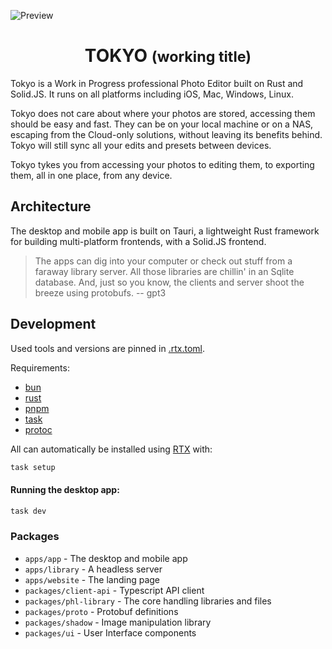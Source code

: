 ![Preview](./docs/Inspect_View.png)

<p align="center">
	<h1 align="center"><b>TOKYO</b> <small>(working title)</small></h1>
</p>

Tokyo is a Work in Progress professional Photo Editor built on Rust and Solid.JS. It runs on all platforms including iOS, Mac, Windows, Linux.

Tokyo does not care about where your photos are stored, accessing them should be easy and fast. They can be on your local machine or on a NAS, escaping from the Cloud-only solutions, without leaving its benefits behind. Tokyo will still sync all your edits and presets between devices.

Tokyo tykes you from accessing your photos to editing them, to exporting them, all in one place, from any device.

## Architecture

The desktop and mobile app is built on Tauri, a lightweight Rust framework for building multi-platform frontends, with a Solid.JS frontend.

> The apps can dig into your computer or check out stuff from a faraway library server. All those libraries are chillin' in an Sqlite database. And, just so you know, the clients and server shoot the breeze using protobufs. -- gpt3

## Development

Used tools and versions are pinned in [.rtx.toml](./.rtx.toml).

Requirements:

- [bun](https://bun.sh/)
- [rust](https://rustup.rs/)
- [pnpm](https://pnpm.io/)
- [task](https://taskfile.dev/)
- [protoc](https://grpc.io/docs/protoc-installation/)

All can automatically be installed using [RTX](https://github.com/jdx/rtx) with:

```sh
task setup
```

#### Running the desktop app:

```sh
task dev
```

### Packages

- `apps/app` - The desktop and mobile app
- `apps/library` - A headless server
- `apps/website` - The landing page
- `packages/client-api` - Typescript API client
- `packages/phl-library` - The core handling libraries and files
- `packages/proto` - Protobuf definitions
- `packages/shadow` - Image manipulation library
- `packages/ui` - User Interface components
